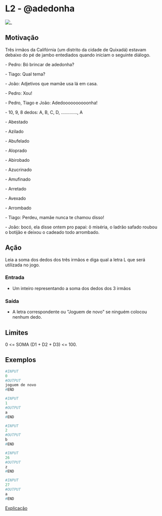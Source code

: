 # L2 - @adedonha

![_](cover.jpg)

## Motivação

Três irmãos da Califórnia (um distrito da cidade de Quixadá) estavam debaixo do pé de jambo entediados quando iniciam o seguinte diálogo.

\- Pedro: Bó brincar de adedonha?

\- Tiago: Qual tema?

\- João: Adjetivos que mamãe usa lá em casa.

\- Pedro: Xou!

\- Pedro, Tiago e João: Adedoooooooooonha!

\- 10, 9, 8 dedos: A, B, C, D, ............., A

\- Abestado

\- Azilado

\- Abufelado

\- Aloprado

\- Abirobado  

\- Azucrinado

\- Amufinado

\- Arretado

\- Avexado

\- Arrombado

\- Tiago: Perdeu, mamãe nunca te chamou disso!

\- João: bocó, ela disse ontem pro papai: ô miséria, o ladrão safado roubou o botijão e deixou o cadeado todo arrombado.

## Ação

Leia a soma dos dedos dos três irmãos e diga qual a letra L que será utilizada no jogo.

### Entrada

- Um inteiro representando a soma dos dedos dos 3 irmãos

### Saída

- A letra correspondente ou "Joguem de novo" se ninguém colocou nenhum dedo.

## Limites

0 <= SOMA (D1 + D2 + D3) <= 100.

## Exemplos

```py
#INPUT
0 
#OUTPUT
joguem de novo
#END
```

```py
#INPUT
1
#OUTPUT
a
#END
```

```py
#INPUT
2
#OUTPUT
b
#END
```

```py
#INPUT
26
#OUTPUT
z
#END
```

```py
#INPUT
27
#OUTPUT
a
#END
```

[Explicação](https://youtu.be/qKkmrLZfYcA)
